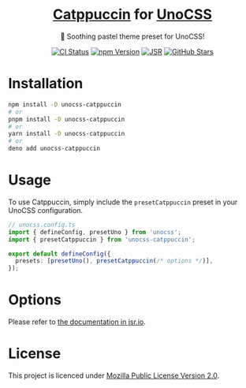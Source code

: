 <center>

# [Catppuccin](https://catppuccin.com/) for [UnoCSS](https://unocss.dev)

🌸 Soothing pastel theme preset for UnoCSS!

[![CI Status](https://img.shields.io/github/actions/workflow/status/catuhana/unocss-catppuccin/ci.yaml?style=flat-square&logo=github-actions&label=CI&labelColor=%23eff1f5&color=%2340a02b)](https://github.com/catuhana/unocss-catppuccin/actions/workflows/ci.yaml)
[![npm Version](https://img.shields.io/npm/v/unocss-catppuccin?style=flat-square&logo=npm&labelColor=%23eff1f5&color=%2340a02b)](https://npmjs.com/package/unocss-catppuccin)
[![JSR](https://jsr.io/badges/@tuhana/unocss-catppuccin)](https://jsr.io/@tuhana/unocss-catppuccin)
[![GitHub Stars](https://img.shields.io/github/stars/catuhana/unocss-catppuccin?style=flat-square&labelColor=%23eff1f5&color=%2340a02b)](https://github.com/catuhana/unocss-catppuccin/stargazers)

</center>

# Installation

```sh
npm install -D unocss-catppuccin
# or
pnpm install -D unocss-catppuccin
# or
yarn install -D unocss-catppuccin
# or
deno add unocss-catppuccin
```

# Usage

To use Catppuccin, simply include the `presetCatppuccin` preset in your UnoCSS
configuration.

```ts
// unocss.config.ts
import { defineConfig, presetUno } from 'unocss';
import { presetCatppuccin } from 'unocss-catppuccin';

export default defineConfig({
  presets: [presetUno(), presetCatppuccin(/* options */)],
});
```

# Options

Please refer to
[the documentation in jsr.io](https://jsr.io/@tuhana/unocss-catppuccin/doc).

# License

This project is licenced under [Mozilla Public License Version 2.0](LICENCE).
